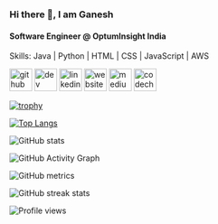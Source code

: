 ### Hi there 👋, I am Ganesh
#### Software Engineer @ OptumInsight India

Skills: Java | Python | HTML | CSS | JavaScript | AWS



[<img src='https://cdn.jsdelivr.net/npm/simple-icons@3.0.1/icons/github.svg' alt='github' height='40'>](https://github.com/ganeshkumarm1)  [<img src='https://cdn.jsdelivr.net/npm/simple-icons@3.0.1/icons/dev-dot-to.svg' alt='dev' height='40'>](https://dev.to/https://dev.to/ganeshkumarm1)  [<img src='https://cdn.jsdelivr.net/npm/simple-icons@3.0.1/icons/linkedin.svg' alt='linkedin' height='40'>](https://www.linkedin.com/in/https://www.linkedin.com//)  [<img src='https://cdn.jsdelivr.net/npm/simple-icons@3.0.1/icons/icloud.svg' alt='website' height='40'>](http://ganeshkumarm.me/)  [<img src='https://cdn.jsdelivr.net/npm/simple-icons@3.0.1/icons/medium.svg' alt='medium' height='40'>](https://medium.com/@ganeshkumarm1)  [<img src='https://cdn.jsdelivr.net/npm/simple-icons@3.0.1/icons/codechef.svg' alt='codechef' height='40'>](https://www.codechef.com/users/ganeshkumarm1)  

[![trophy](https://github-profile-trophy.vercel.app/?username=ganeshkumarm1)](https://github.com/ryo-ma/github-profile-trophy)

[![Top Langs](https://github-readme-stats.vercel.app/api/top-langs/?username=ganeshkumarm1)](https://github.com/anuraghazra/github-readme-stats)

![GitHub stats](https://github-readme-stats.vercel.app/api?username=ganeshkumarm1&show_icons=true&count_private=true)  

![GitHub Activity Graph](https://activity-graph.herokuapp.com/graph?username=ganeshkumarm1)  

![GitHub metrics](https://metrics.lecoq.io/ganeshkumarm1)  

![GitHub streak stats](https://github-readme-streak-stats.herokuapp.com/?user=ganeshkumarm1)  

![Profile views](https://gpvc.arturio.dev/ganeshkumarm1)  
